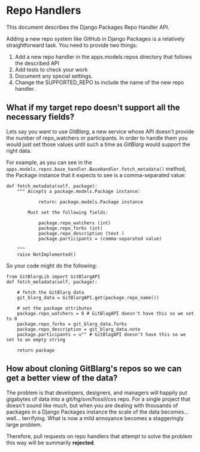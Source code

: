 # Repo Handlers

This document describes the Django Packages Repo Handler API.

Adding a new repo system like GitHub in Django Packages is a relatively straightforward task. You need to provide two things:

1. Add a new repo handler in the apps.models.repos directory that follows the described API
2. Add tests to check your work
3. Document any special settings.
4. Change the SUPPORTED_REPO to include the name of the new repo handler.

## What if my target repo doesn't support all the necessary fields?

Lets say you want to use *GitBlarg*, a new service whose API doesn't provide the number of repo_watchers or participants. In order to handle them you would just set those values until such a time as *GitBlarg* would support the right data.

For example, as you can see in the `apps.models.repos.base_handler.BaseHandler.fetch_metadata()` method, the Package instance that it expects to see is a comma-separated value:

```
def fetch_metadata(self, package):
    """ Accepts a package.models.Package instance:

            return: package.models.Package instance

        Must set the following fields:

            package.repo_watchers (int)
            package.repo_forks (int)
            package.repo_description (text )
            package.participants = (comma-separated value)

    """
    raise NotImplemented()
```

So your code might do the following:

```
from GitBlargLib import GitBlargAPI
def fetch_metadata(self, package):

    # fetch the GitBlarg data
    git_blarg_data = GitBlargAPI.get(package.repo_name())

    # set the package attributes
    package.repo_watchers = 0 # GitBlagAPI doesn't have this so we set to 0
    package.repo_forks = git_blarg_data.forks
    package.repo_description = git_blarg_data.note
    package.participants = u"" # GitBlagAPI doesn't have this so we set to an empty string

    return package
```

## How about cloning GitBlarg's repos so we can get a better view of the data?

The problem is that developers, designers, and managers will happily put gigabytes of data into a git/hg/svn/fossil/cvs repo. For a single project that doesn't sound like much, but when you are dealing with thousands of packages in a Django Packages instance the scale of the data becomes... well... terrifying. What is now a mild annoyance becomes a staggeringly large problem.

Therefore, pull requests on repo handlers that attempt to solve the problem this way will be summarily **rejected**.
